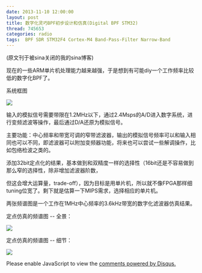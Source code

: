 ```yaml
---
date: 2013-11-10 12:00:00
layout: post
title: 数字化灵巧BPF初步设计和仿真(Digital BPF STM32)
thread: 745653
categories: radio
tags:  BPF SDR STM32F4 Cortex-M4 Band-Pass-Filter Narrow-Band
---
```


(原文刊于被sina关闭的我的sina博客)

现在的一些ARM单片机处理能力越来越强，于是想到有可能diy一个工作频率比较低的数字化BPF了。
  
系统框图

![](../media/bpf-block-diagram.png)

输入的模拟信号需要带限在1.2MHz以下，通过2.4Msps的A/D进入数字系统，进行变频滤波等操作，最后通过D/A还原为模拟信号。
  
主要功能：中心频率和带宽可调的窄带滤波器，输出的模拟信号频率可以和输入相同也可以不同，即滤波器可以附加变频器功能，将来也可以尝试一些解调操作，比如包络检波之类的。
  
添加32bit定点化的结果，基本做到和双精度一样的选择性（16bit还是不容易做到那么窄的选择性，除非增加滤波器阶数，

但这会增大运算量，trade-off），因为目标是用单片机，所以就不像FPGA那样细tuning位宽了。剩下就是估算一下MIPS需求，选择相应的单片机。

两张频谱图是一个工作在1MHz中心频率的3.6kHz带宽的数字化滤波器仿真结果。
  
定点仿真的频谱图 -- 全景：

![](../media/bpf_all_band.png)

定点仿真的频谱图 -- 细节：

![](../media/bpf_zoom_in.png)


<div id="disqus_thread"></div>
<script type="text/javascript">
    /* * * CONFIGURATION VARIABLES: EDIT BEFORE PASTING INTO YOUR WEBPAGE * * */
    var disqus_shortname = 'jiaoxianjun'; // required: replace example with your forum shortname

    /* * * DON'T EDIT BELOW THIS LINE * * */
    (function() {
        var dsq = document.createElement('script'); dsq.type = 'text/javascript'; dsq.async = true;
        dsq.src = '//' + disqus_shortname + '.disqus.com/embed.js';
        (document.getElementsByTagName('head')[0] || document.getElementsByTagName('body')[0]).appendChild(dsq);
    })();
</script>
<noscript>Please enable JavaScript to view the <a href="http://disqus.com/?ref_noscript">comments powered by Disqus.</a></noscript>


<!-- Global site tag (gtag.js) - Google Analytics -->
<script async src="https://www.googletagmanager.com/gtag/js?id=G-01GGQ8JZW7"></script>
<script>
  window.dataLayer = window.dataLayer || [];
  function gtag(){dataLayer.push(arguments);}
  gtag('js', new Date());

  gtag('config', 'G-01GGQ8JZW7');
</script>

<script async src="https://pagead2.googlesyndication.com/pagead/js/adsbygoogle.js?client=ca-pub-1542618827905251"
     crossorigin="anonymous"></script>
